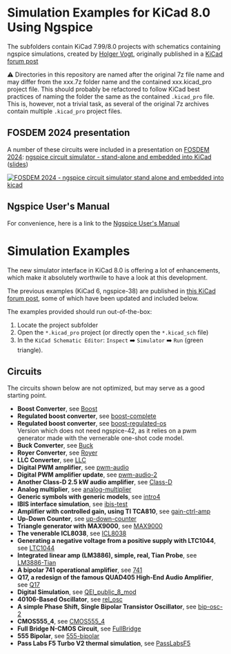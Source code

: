 # Simulation Examples for KiCad 8.0 Using Ngspice

The subfolders contain KiCad 7.99/8.0 projects with schematics containing ngspice simulations, created by [Holger Vogt](https://forum.kicad.info/u/holger), originally published in a [KiCad forum post](https://forum.kicad.info/t/more-simulation-examples-for-kicad-eeschema-ngspice/45546)

:warning: Directories in this repository are named after the original 7z file name and may differ from the xxx.7z folder name and the contained xxx.kicad_pro project file. This should probably be refactored to follow KiCad best practices of naming the folder the same as the contained `.kicad_pro` file. This is, however, not a trivial task, as several of the original 7z archives contain multiple `.kicad_pro` project files.

## FOSDEM 2024 presentation

A number of these circuits were included in a presentation on [FOSDEM 2024](https://fosdem.org/2024/): [ngspice circuit simulator - stand-alone and embedded into KiCad](https://fosdem.org/2024/schedule/event/fosdem-2024-2834-ngspice-circuit-simulator-stand-alone-and-embedded-into-kicad/) ([slides](https://fosdem.org/2024/events/attachments/fosdem-2024-2834-ngspice-circuit-simulator-stand-alone-and-embedded-into-kicad/slides/22676/ngspice-HolgerVogt_tEfhemB.pdf))

[![FOSDEM 2024 - ngspice circuit simulator stand alone and embedded into kicad](https://img.youtube.com/vi/hnkTLkVplBI/0.jpg)](https://www.youtube.com/watch?v=hnkTLkVplBI)

## Ngspice User's Manual

For convenience, here is a link to the [Ngspice User's Manual](https://ngspice.sourceforge.io/docs/ngspice-html-manual/manual.xhtml)

# Simulation Examples

The new simulator interface in KiCad 8.0 is offering a lot of enhancements, which make it absolutely worthwile to have a look at this development.

The previous examples (KiCad 6, ngspice-38) are published in [this KiCad forum post](https://forum.kicad.info/t/simulation-examples-for-kicad-eeschema-ngspice/34443), some of which have been updated and included below.

The examples provided should run out-of-the-box:
1. Locate the project subfolder
2. Open the `*.kicad_pro` project (or directly open the `*.kicad_sch` file)
3. In the `KiCad Schematic Editor`: `Inspect` :arrow_right: `Simulator` :arrow_right: `Run` (green triangle).

## Circuits
The circuits shown below are not optimized, but may serve as a good starting point.

* **Boost Converter**, see [Boost](Boost)
* **Regulated boost converter**, see [boost-complete](boost-complete)
* **Regulated boost converter**, see [boost-regulated-os](boost-regulated-os)  
  Version which does not need ngspice-42, as it relies on a pwm generator made with the vernerable one-shot code model.  
* **Buck Converter**, see [Buck](Buck)
* **Royer Converter**, see [Royer](Royer)
* **LLC Converter**, see [LLC](LLC)
* **Digital PWM amplifier**, see [pwm-audio](pwm-audio)
* **Digital PWM amplifier update**, see [pwm-audio-2](pwm-audio-2)
* **Another Class-D 2.5 kW audio amplifier**, see [Class-D](Class-D)
* **Analog multiplier**, see [analog-multiplier](analog-multiplier)
* **Generic symbols with generic models**, see [intro4](intro4)
* **IBIS interface simulation**, see [ibis-test](ibis-test)
* **Amplifier with controlled gain, using TI TCA810**, see [gain-ctrl-amp](gain-ctrl-amp)
* **Up-Down Counter**, see [up-down-counter](up-down-counter)
* **Triangle generator with MAX9000**, see [MAX9000](MAX9000)
* **The venerable ICL8038**, see [ICL8038](ICL8038)
* **Generating a negative voltage from a positive supply with LTC1044**, see [LTC1044](LTC1044)
* **Integrated linear amp (LM3886), simple, real, Tian Probe**, see [LM3886-Tian](LM3886-Tian)
* **A bipolar 741 operational amplifier**, see [741](741)
* **Q17, a redesign of the famous QUAD405 High-End Audio Amplifier**, see [Q17](Q17)
* **Digital Simulation**, see [QEI_public_8_mod](QEI_public_8_mod)
* **40106-Based Oscillator**, see [rel_osc](rel_osc)
* **A simple Phase Shift, Single Bipolar Transistor Oscillator**, see [bip-osc-2](bip-osc-2)
* **CMOS555_4**, see [CMOS555_4](CMOS555_4)
* **Full Bridge N-CMOS Circuit**, see [FullBridge](FullBridge)
* **555 Bipolar**, see [555-bipolar](555-bipolar)
* **Pass Labs F5 Turbo V2 thermal simulation**, see [PassLabsF5](PassLabsF5)

